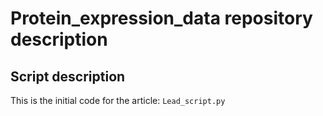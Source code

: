 # Protein_expression_data repository description
## Script description 
This is the initial code for the article: ```Lead_script.py``` 
